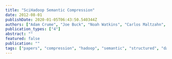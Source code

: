 ```yaml
---
title: "SciHadoop Semantic Compression"
date: 2012-08-01
publishDate: 2020-01-05T06:43:50.540344Z
authors: ["Adam Crume", "Joe Buck", "Noah Watkins", "Carlos Maltzahn", "Scott Brandt", "Neoklis Polyzotis"]
publication_types: ["4"]
abstract: ""
featured: false
publication: ""
tags: ["papers", "compression", "hadoop", "semantic", "structured", "datamanagement", "mapreduce"]
---
```


